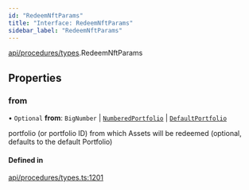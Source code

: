 ```yaml
---
id: "RedeemNftParams"
title: "Interface: RedeemNftParams"
sidebar_label: "RedeemNftParams"
---
```


[api/procedures/types](../../../../../modules/API/Procedures/Types/Types.md).RedeemNftParams

## Properties

### from

• `Optional` **from**: `BigNumber` \| [`NumberedPortfolio`](../../../../../classes/API/Entities/NumberedPortfolio/NumberedPortfolio.md) \| [`DefaultPortfolio`](../../../../../classes/API/Entities/DefaultPortfolio/DefaultPortfolio.md)

portfolio (or portfolio ID) from which Assets will be redeemed (optional, defaults to the default Portfolio)

#### Defined in

[api/procedures/types.ts:1201](https://github.com/PolymeshAssociation/polymesh-sdk/blob/c53723bab/src/api/procedures/types.ts#L1201)
